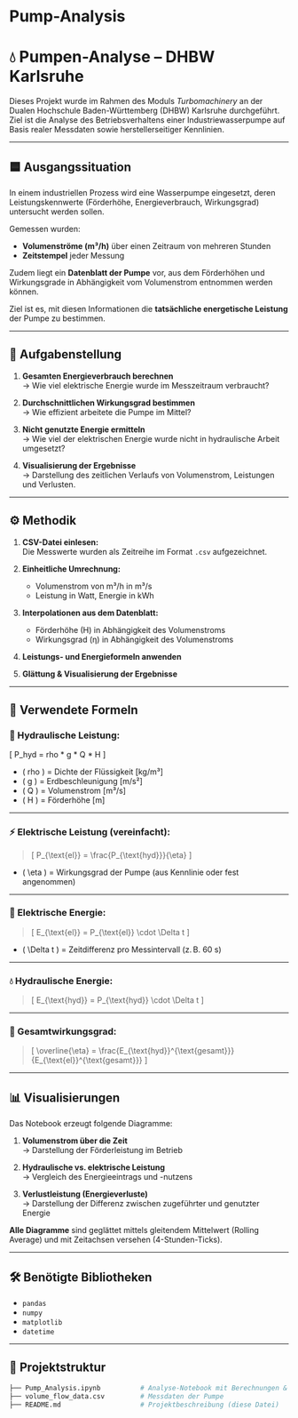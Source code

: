 # Pump-Analysis
# 💧 Pumpen-Analyse – DHBW Karlsruhe

Dieses Projekt wurde im Rahmen des Moduls *Turbomachinery* an der Dualen Hochschule Baden-Württemberg (DHBW) Karlsruhe durchgeführt. Ziel ist die Analyse des Betriebsverhaltens einer Industriewasserpumpe auf Basis realer Messdaten sowie herstellerseitiger Kennlinien.

---

## 🟦 Ausgangssituation

In einem industriellen Prozess wird eine Wasserpumpe eingesetzt, deren Leistungskennwerte (Förderhöhe, Energieverbrauch, Wirkungsgrad) untersucht werden sollen. 

Gemessen wurden:
- **Volumenströme (m³/h)** über einen Zeitraum von mehreren Stunden
- **Zeitstempel** jeder Messung

Zudem liegt ein **Datenblatt der Pumpe** vor, aus dem Förderhöhen und Wirkungsgrade in Abhängigkeit vom Volumenstrom entnommen werden können.  

Ziel ist es, mit diesen Informationen die **tatsächliche energetische Leistung** der Pumpe zu bestimmen.

---

## 🧾 Aufgabenstellung

1. **Gesamten Energieverbrauch berechnen**  
   → Wie viel elektrische Energie wurde im Messzeitraum verbraucht?

2. **Durchschnittlichen Wirkungsgrad bestimmen**  
   → Wie effizient arbeitete die Pumpe im Mittel?

3. **Nicht genutzte Energie ermitteln**  
   → Wie viel der elektrischen Energie wurde nicht in hydraulische Arbeit umgesetzt?

4. **Visualisierung der Ergebnisse**  
   → Darstellung des zeitlichen Verlaufs von Volumenstrom, Leistungen und Verlusten.

---

## ⚙️ Methodik

1. **CSV-Datei einlesen:**  
   Die Messwerte wurden als Zeitreihe im Format `.csv` aufgezeichnet.

2. **Einheitliche Umrechnung:**  
   - Volumenstrom von m³/h in m³/s
   - Leistung in Watt, Energie in kWh

3. **Interpolationen aus dem Datenblatt:**  
   - Förderhöhe (H) in Abhängigkeit des Volumenstroms
   - Wirkungsgrad (η) in Abhängigkeit des Volumenstroms

4. **Leistungs- und Energieformeln anwenden**

5. **Glättung & Visualisierung der Ergebnisse**

---

## 📐 Verwendete Formeln

### 💠 Hydraulische Leistung:
\[
   P_hyd = rho * g * Q * H
\]
 
- \( rho ) = Dichte der Flüssigkeit [kg/m³]  
- \( g ) = Erdbeschleunigung [m/s²]  
- \( Q ) = Volumenstrom [m³/s]  
- \( H ) = Förderhöhe [m]

---

### ⚡ Elektrische Leistung (vereinfacht):

> \[
P_{\text{el}} = \frac{P_{\text{hyd}}}{\eta}
\]

- \( \eta \) = Wirkungsgrad der Pumpe (aus Kennlinie oder fest angenommen)

---

### 🔋 Elektrische Energie:

> \[
E_{\text{el}} = P_{\text{el}} \cdot \Delta t
\]

- \( \Delta t \) = Zeitdifferenz pro Messintervall (z. B. 60 s)

---

### 💧 Hydraulische Energie:

> \[
E_{\text{hyd}} = P_{\text{hyd}} \cdot \Delta t
\]

---

### 🧾 Gesamtwirkungsgrad:

> \[
\overline{\eta} = \frac{E_{\text{hyd}}^{\text{gesamt}}}{E_{\text{el}}^{\text{gesamt}}}
\]

---

## 📊 Visualisierungen

Das Notebook erzeugt folgende Diagramme:

1. **Volumenstrom über die Zeit**  
   → Darstellung der Förderleistung im Betrieb

2. **Hydraulische vs. elektrische Leistung**  
   → Vergleich des Energieeintrags und -nutzens

3. **Verlustleistung (Energieverluste)**  
   → Darstellung der Differenz zwischen zugeführter und genutzter Energie

**Alle Diagramme** sind geglättet mittels gleitendem Mittelwert (Rolling Average) und mit Zeitachsen versehen (4-Stunden-Ticks).

---

## 🛠️ Benötigte Bibliotheken

- `pandas`
- `numpy`
- `matplotlib`
- `datetime`

---

## 📁 Projektstruktur

```bash
├── Pump_Analysis.ipynb          # Analyse-Notebook mit Berechnungen & Plots
├── volume_flow_data.csv         # Messdaten der Pumpe
├── README.md                    # Projektbeschreibung (diese Datei)
